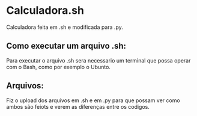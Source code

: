 # Calculadora.sh
 Calculadora feita em .sh e modificada para .py.

 ## Como executar um arquivo .sh:
 
 Para executar o arquivo .sh sera necessario um terminal que possa operar com o Bash, como por exemplo o Ubunto.

 ## Arquivos:
 Fiz o upload dos arquivos em .sh e em .py para que possam ver como ambos são feiots e verem as diferenças entre os codigos.
